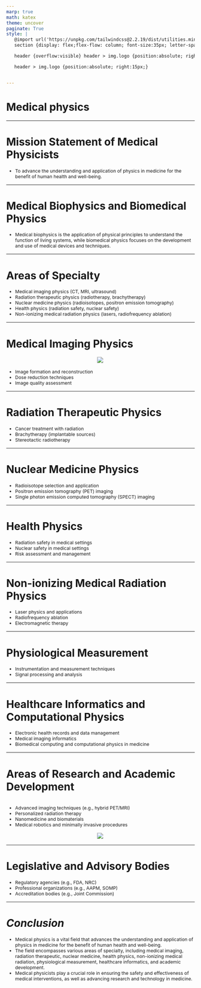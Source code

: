 ```yaml
---
marp: true
math: katex
theme: uncover
paginate: True
style: |
   @import url('https://unpkg.com/tailwindcss@2.2.19/dist/utilities.min.css');
   section {display: flex;flex-flow: column; font-size:35px; letter-spacing:1.4px;}

   header {overflow:visible} header > img.logo {position:absolute; right:15px;}

   header > img.logo {position:absolute; right:15px;}


---
```

<!-- backgroundColor: white -->
<!-- _class: lead -->

 # **Medical physics**

---
<style scoped>p,li {font-size:0.96em}</style>

 # **Mission Statement of Medical Physicists**
- To advance the understanding and application of physics in medicine for the benefit of human health and well-being.


---
<style scoped>p,li {font-size:0.96em}</style>

 # Medical Biophysics and Biomedical Physics
- Medical biophysics is the application of physical principles to understand the function of living systems, while biomedical physics focuses on the development and use of medical devices and techniques.


---
<style scoped>p,li {font-size:0.80em}</style>

 # Areas of Specialty
- Medical imaging physics (CT, MRI, ultrasound)
- Radiation therapeutic physics (radiotherapy, brachytherapy)
- Nuclear medicine physics (radioisotopes, positron emission tomography)
- Health physics (radiation safety, nuclear safety)
- Non-ionizing medical radiation physics (lasers, radiofrequency ablation)


---
<style scoped>p,li {font-size:0.84em}</style>

 # Medical Imaging Physics
<div style="display: flex; flex: 1 1 auto; flex-flow: row; min-height: 0"><div style="display: flex; flex: 1 1 auto; justify-content: center;min-height:0;min-width:0; margin-bottom:0.1em;;margin-right:0.15em">
<img style='object-fit: contain; max-height:100%; max-width:100%; background-color: rgba(0,0,0,0);' src='https://upload.wikimedia.org/wikipedia/commons/thumb/5/56/Parasagittal_MRI_of_human_head_in_patient_with_benign_familial_macrocephaly_prior_to_brain_injury_%28ANIMATED%29.gif/220px-Parasagittal_MRI_of_human_head_in_patient_with_benign_familial_macrocephaly_prior_to_brain_injury_%28ANIMATED%29.gif'/>
</div>
</div>

- Image formation and reconstruction
- Dose reduction techniques
- Image quality assessment

---
<style scoped>p,li {font-size:0.88em}</style>

 # **Radiation Therapeutic Physics**
- Cancer treatment with radiation
- Brachytherapy (implantable sources)
- Stereotactic radiotherapy


---
<style scoped>p,li {font-size:0.88em}</style>

 # Nuclear Medicine Physics
- Radioisotope selection and application
- Positron emission tomography (PET) imaging
- Single photon emission computed tomography (SPECT) imaging


---
<style scoped>p,li {font-size:0.88em}</style>

 # Health Physics
- Radiation safety in medical settings
- Nuclear safety in medical settings
- Risk assessment and management


---
<style scoped>p,li {font-size:0.88em}</style>

 # Non-ionizing Medical Radiation Physics
- Laser physics and applications
- Radiofrequency ablation
- Electromagnetic therapy


---
<style scoped>p,li {font-size:0.92em}</style>

 # **Physiological Measurement**
- Instrumentation and measurement techniques
- Signal processing and analysis


---
<style scoped>p,li {font-size:0.88em}</style>

 # Healthcare Informatics and Computational Physics
- Electronic health records and data management
- Medical imaging informatics
- Biomedical computing and computational physics in medicine


---
<style scoped>p,li {font-size:0.80em}</style>

 # Areas of Research and Academic Development
<div style='flex:1 1 auto; min-height:0;' class="grid grid-cols-8 gap-4">
<div style='display:flex; flex-flow:column; min-height:0;' class="col-span-4">

- Advanced imaging techniques (e.g., hybrid PET/MRI)
- Personalized radiation therapy
- Nanomedicine and biomaterials
- Medical robotics and minimally invasive procedures
</div>

<div style='display:flex; flex-flow:column; min-height:0;' class="col-span-4">

<div style="display: flex; flex: 1 1 auto; flex-flow: row; min-height: 0"><div style="display: flex; flex: 1 1 auto; justify-content: center;min-height:0;min-width:0; margin-bottom:0.1em;;margin-right:0.15em">
<img style='object-fit: contain; max-height:100%; max-width:100%; background-color: rgba(0,0,0,0);' src='https://upload.wikimedia.org/wikipedia/commons/thumb/e/e5/ECG_principle_slow.gif/220px-ECG_principle_slow.gif'/>
</div>
</div>

</div>

</div>


---
<style scoped>p,li {font-size:0.88em}</style>

 # **Legislative and Advisory Bodies**

- Regulatory agencies (e.g., FDA, NRC)
- Professional organizations (e.g., AAPM, SOMP)
- Accreditation bodies (e.g., Joint Commission)

---
<style scoped>p,li {font-size:0.88em}</style>

 # _Conclusion_

- Medical physics is a vital field that advances the understanding and application of physics in medicine for the benefit of human health and well-being.
- The field encompasses various areas of specialty, including medical imaging, radiation therapeutic, nuclear medicine, health physics, non-ionizing medical radiation, physiological measurement, healthcare informatics, and academic development.
- Medical physicists play a crucial role in ensuring the safety and effectiveness of medical interventions, as well as advancing research and technology in medicine.